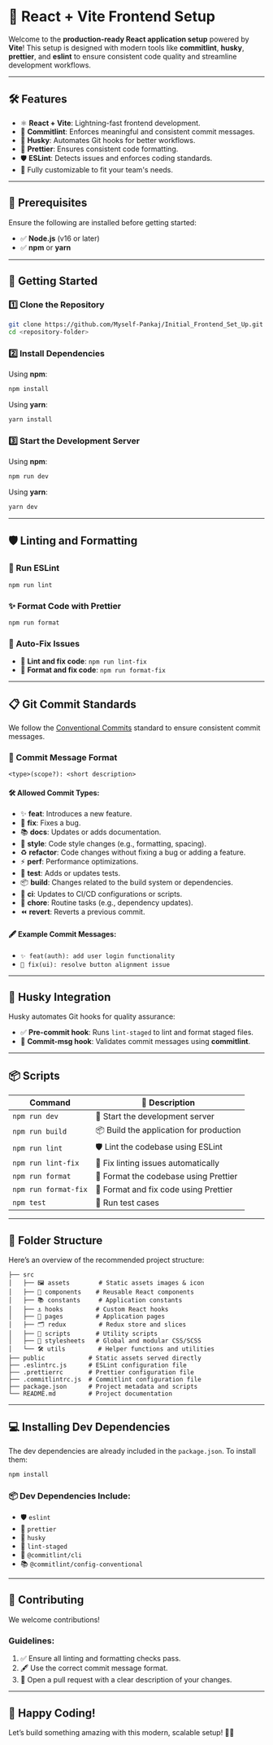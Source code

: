 # 🚀 React + Vite Frontend Setup

Welcome to the **production-ready React application setup** powered by **Vite**! This setup is designed with modern tools like **commitlint**, **husky**, **prettier**, and **eslint** to ensure consistent code quality and streamline development workflows.

---

## 🛠️ Features

- ⚛️ **React + Vite**: Lightning-fast frontend development.
- 🧹 **Commitlint**: Enforces meaningful and consistent commit messages.
- 🐶 **Husky**: Automates Git hooks for better workflows.
- 🎨 **Prettier**: Ensures consistent code formatting.
- 🛡️ **ESLint**: Detects issues and enforces coding standards.
- 🔧 Fully customizable to fit your team's needs.

---

## 🚩 Prerequisites

Ensure the following are installed before getting started:
- ✅ **Node.js** (v16 or later)
- ✅ **npm** or **yarn**

---

## 🚀 Getting Started

### 1️⃣ Clone the Repository
```bash
git clone https://github.com/Myself-Pankaj/Initial_Frontend_Set_Up.git
cd <repository-folder>
```

### 2️⃣ Install Dependencies
Using **npm**:
```bash
npm install
```

Using **yarn**:
```bash
yarn install
```

### 3️⃣ Start the Development Server
Using **npm**:
```bash
npm run dev
```

Using **yarn**:
```bash
yarn dev
```

---

## 🛡️ Linting and Formatting

### 📄 Run ESLint
```bash
npm run lint
```

### ✨ Format Code with Prettier
```bash
npm run format
```

### 🔧 Auto-Fix Issues
- 🧹 **Lint and fix code**: `npm run lint-fix`
- 🎨 **Format and fix code**: `npm run format-fix`

---

## 📋 Git Commit Standards

We follow the [Conventional Commits](https://www.conventionalcommits.org/) standard to ensure consistent commit messages.  

### 📝 Commit Message Format
```
<type>(scope?): <short description>
```

#### 🛠️ Allowed Commit Types:
- ✨ **feat**: Introduces a new feature.
- 🐛 **fix**: Fixes a bug.
- 📚 **docs**: Updates or adds documentation.
- 🎨 **style**: Code style changes (e.g., formatting, spacing).
- ♻️ **refactor**: Code changes without fixing a bug or adding a feature.
- ⚡ **perf**: Performance optimizations.
- 🧪 **test**: Adds or updates tests.
- 📦 **build**: Changes related to the build system or dependencies.
- 🤖 **ci**: Updates to CI/CD configurations or scripts.
- 🧹 **chore**: Routine tasks (e.g., dependency updates).
- ⏪ **revert**: Reverts a previous commit.

#### 🖋️ Example Commit Messages:
- `✨ feat(auth): add user login functionality`
- `🐛 fix(ui): resolve button alignment issue`

---

## 🐙 Husky Integration

Husky automates Git hooks for quality assurance:
- ✅ **Pre-commit hook**: Runs `lint-staged` to lint and format staged files.
- 📝 **Commit-msg hook**: Validates commit messages using **commitlint**.

---

## 📦 Scripts

| Command               | 🔧 Description                                  |
|-----------------------|----------------------------------------------|
| `npm run dev`         | 🚀 Start the development server                |
| `npm run build`       | 📦 Build the application for production        |
| `npm run lint`        | 🛡️ Lint the codebase using ESLint              |
| `npm run lint-fix`    | 🧹 Fix linting issues automatically            |
| `npm run format`      | 🎨 Format the codebase using Prettier          |
| `npm run format-fix`  | 🔧 Format and fix code using Prettier          |
| `npm test`            | 🧪 Run test cases                              |

---

## 📌 Folder Structure

Here’s an overview of the recommended project structure:

```
├── src
│   ├── 🖼️ assets        # Static assets images & icon
│   ├── 🧩 components    # Reusable React components
│   ├── 📚 constants     # Application constants
│   ├── ⚓ hooks         # Custom React hooks
│   ├── 📄 pages         # Application pages
│   ├── 🗂️ redux         # Redux store and slices
│   ├── 📜 scripts       # Utility scripts
│   ├── 🎨 stylesheets   # Global and modular CSS/SCSS
│   └── 🛠️ utils         # Helper functions and utilities
├── public            # Static assets served directly
├── .eslintrc.js      # ESLint configuration file
├── .prettierrc       # Prettier configuration file
├── .commitlintrc.js  # Commitlint configuration file
├── package.json      # Project metadata and scripts
└── README.md         # Project documentation
```

---

## 💻 Installing Dev Dependencies

The dev dependencies are already included in the `package.json`. To install them:
```bash
npm install
```

### 📦 Dev Dependencies Include:
- 🛡️ `eslint`
- 🎨 `prettier`
- 🐶 `husky`
- 🧹 `lint-staged`
- 📝 `@commitlint/cli`
- 📚 `@commitlint/config-conventional`

---

## 🌟 Contributing

We welcome contributions!  
### Guidelines:
1. ✅ Ensure all linting and formatting checks pass.
2. 🖋️ Use the correct commit message format.
3. 🔄 Open a pull request with a clear description of your changes.

---

## 🎉 Happy Coding!

Let’s build something amazing with this modern, scalable setup! 🚀✨
